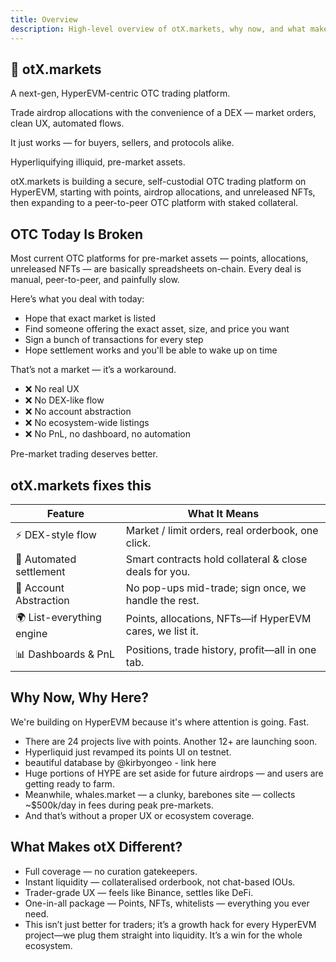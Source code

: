 ```yaml
---
title: Overview
description: High-level overview of otX.markets, why now, and what makes it different.
---
```


## 🚀 otX.markets

A next-gen, HyperEVM-centric OTC trading platform.

Trade airdrop allocations with the convenience of a DEX — market orders, clean UX, automated flows.

It just works — for buyers, sellers, and protocols alike.

Hyperliquifying illiquid, pre-market assets.

otX.markets is building a secure, self-custodial OTC trading platform on HyperEVM, starting with points, airdrop allocations, and unreleased NFTs, then expanding to a peer-to-peer OTC platform with staked collateral.

## OTC Today Is Broken

Most current OTC platforms for pre-market assets — points, allocations, unreleased NFTs — are basically spreadsheets on-chain. Every deal is manual, peer-to-peer, and painfully slow.

Here’s what you deal with today:

- Hope that exact market is listed
- Find someone offering the exact asset, size, and price you want
- Sign a bunch of transactions for every step
- Hope settlement works and you'll be able to wake up on time

That’s not a market — it’s a workaround.

- ❌ No real UX
- ❌ No DEX-like flow
- ❌ No account abstraction
- ❌ No ecosystem-wide listings
- ❌ No PnL, no dashboard, no automation

Pre-market trading deserves better.

## otX.markets fixes this

| Feature | What It Means |
| --- | --- |
| ⚡ DEX-style flow | Market / limit orders, real orderbook, one click. |
| 🤖 Automated settlement | Smart contracts hold collateral & close deals for you. |
| 🧠 Account Abstraction | No pop-ups mid-trade; sign once, we handle the rest. |
| 🌍 List-everything engine | Points, allocations, NFTs—if HyperEVM cares, we list it. |
| 📊 Dashboards & PnL | Positions, trade history, profit—all in one tab. |

## Why Now, Why Here?

We're building on HyperEVM because it's where attention is going. Fast.

- There are 24 projects live with points. Another 12+ are launching soon.
- Hyperliquid just revamped its points UI on testnet.
- beautiful database by @kirbyongeo - link here
- Huge portions of HYPE are set aside for future airdrops — and users are getting ready to farm.
- Meanwhile, whales.market — a clunky, barebones site — collects ~$500k/day in fees during peak pre-markets.
- And that’s without a proper UX or ecosystem coverage.

## What Makes otX Different?

- Full coverage — no curation gatekeepers.
- Instant liquidity — collateralised orderbook, not chat-based IOUs.
- Trader-grade UX — feels like Binance, settles like DeFi.
- One-in-all package — Points, NFTs, whitelists — everything you ever need.
- This isn’t just better for traders; it’s a growth hack for every HyperEVM project—we plug them straight into liquidity. It’s a win for the whole ecosystem.


